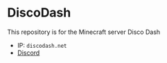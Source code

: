 # DiscoDash
This repository is for the Minecraft server Disco Dash  
* IP: `discodash.net`
* [Discord](https://discord.discodash.net/)
